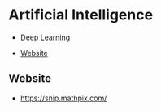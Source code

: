 # Artificial Intelligence
  + [Deep Learning](./Deep_Learning/)

  + [Website](#website)

## **Website**
 + https://snip.mathpix.com/


